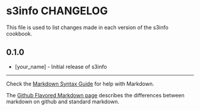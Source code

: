 s3info CHANGELOG
================

This file is used to list changes made in each version of the s3info cookbook.

0.1.0
-----
- [your_name] - Initial release of s3info

- - -
Check the [Markdown Syntax Guide](http://daringfireball.net/projects/markdown/syntax) for help with Markdown.

The [Github Flavored Markdown page](http://github.github.com/github-flavored-markdown/) describes the differences between markdown on github and standard markdown.
